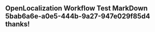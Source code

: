 <properties
ms.topic="hero-topic"
ms.test1="hero-topic"
ms.test2="test"/>

## OpenLocalization Workflow Test MarkDown 5bab6a6e-a0e5-444b-9a27-947e029f85d4 thanks!
